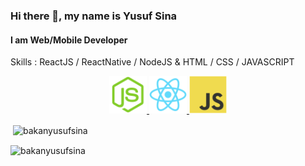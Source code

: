 ### Hi there 👋, my name is Yusuf Sina
#### I am Web/Mobile Developer 

Skills : 
ReactJS / ReactNative / NodeJS & HTML / CSS / JAVASCRIPT

<div>
  <p align="center">
    <a href="https://www.w3schools.com/nodejs/" target="_blank"> <img src="https://raw.githubusercontent.com/devicons/devicon/master/icons/nodejs/nodejs-original.svg" alt="nodejs" width="60" height="60"/> </a>
    <a href="https://reactjs.org" target="_blank"> <img src="https://raw.githubusercontent.com/devicons/devicon/master/icons/react/react-original.svg" alt="reactjs" width="60" height="60"/> </a>
    <a href="https://reactjs.org" target="_blank"> <img src="https://raw.githubusercontent.com/devicons/devicon/master/icons/javascript/javascript-original.svg" alt="js" width="60" height="60"/> </a>
    <p>&nbsp;<img align="center" src="https://github-readme-stats.vercel.app/api?username=BakanYusufSina&show_icons=true&locale=en" alt="bakanyusufsina" /></p>
    <p><img align="center" src="https://github-readme-stats.vercel.app/api/top-langs?username=BakanYusufSina&show_icons=true&locale=en&layout=compact" alt="bakanyusufsina" /></p>
  </div>
